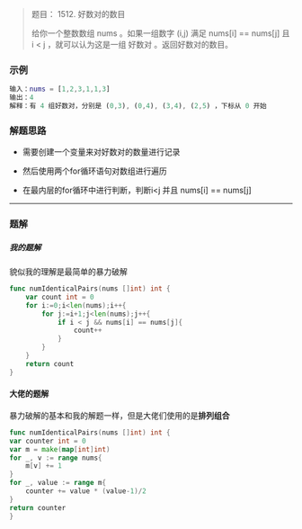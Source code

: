 > 题目： 1512. 好数对的数目
>
> 给你一个整数数组 nums 。如果一组数字 (i,j) 满足 nums[i] == nums[j] 且 i < j ，就可以认为这是一组 好数对 。返回好数对的数目。
>





### 示例

```matlab
输入：nums = [1,2,3,1,1,3]
输出：4
解释：有 4 组好数对，分别是 (0,3), (0,4), (3,4), (2,5) ，下标从 0 开始

```



### 解题思路

* 需要创建一个变量来对好数对的数量进行记录

* 然后使用两个for循环语句对数组进行遍历
* 在最内层的for循环中进行判断，判断i<j 并且 nums[i] == nums[j]



***

### 题解

##### 我的题解

貌似我的理解是最简单的暴力破解

```go
func numIdenticalPairs(nums []int) int {
    var count int = 0
    for i:=0;i<len(nums);i++{
        for j:=i+1;j<len(nums);j++{
            if i < j && nums[i] == nums[j]{
                count++
            }
        }
    }
    return count
}
```

#### 大佬的题解

暴力破解的基本和我的解题一样，但是大佬们使用的是**排列组合**

```go
func numIdenticalPairs(nums []int) int {
var counter int = 0 
var m = make(map[int]int)
for _, v := range nums{
    m[v] += 1
}
for _, value := range m{
    counter += value * (value-1)/2
}
return counter
}


```







